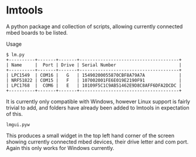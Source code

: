 # lmtools

A python package and collection of scripts, allowing currently connected mbed boards to be listed.

Usage
```
$ lm.py
+----------+-------+-------+--------------------------------------+
| Name     |  Port | Drive | Serial Number                        |
+----------+-------+-------+--------------------------------------+
| LPC1549  | COM16 |   G   | 15490200055870CBF8A79A7A             |
| NRF51822 | COM15 |   F   | 107002001FE6E019E2190F91             |
| LPC1768  |  COM6 |   E   | 10109F5C1C9AB51462E9D8C8AFF6DFA2DCDC |
+----------+-------+-------+--------------------------------------+
```

It is currently only compatible with Windows, however Linux support is fairly trivial to add, and folders have already been added to lmtools in expectation of this.

```
lmgui.pyw
```

This produces a small widget in the top left hand corner of the screen showing currently connected mbed devices, their drive letter and com port. Again this only works for Windows currently.